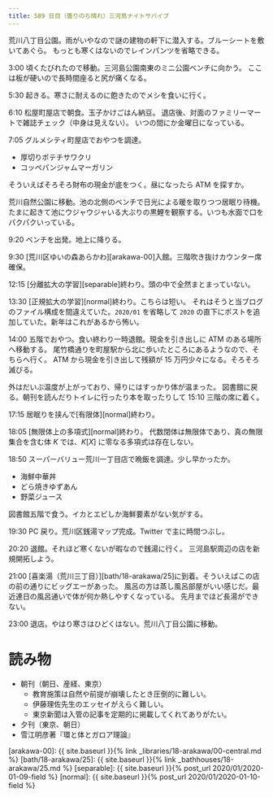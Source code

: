 ```yaml
---
title: 589 日目（曇りのち晴れ）三河島ナイトサバイブ
---
```


荒川八丁目公園。雨がいやなので謎の建物の軒下に潜入する。ブルーシートを敷いてあぐら。
もっとも寒くはないのでレインパンツを省略できる。

3:00 頃くたびれたので移動。三河島公園南東のミニ公園ベンチに向かう。
ここは板が硬いので長時間座ると尻が痛くなる。

5:30 起きる。寒さに耐えるのに飽きたのでメシを食いに行く。

6:10 松屋町屋店で朝食。玉子かけごはん納豆。
退店後、対面のファミリーマートで雑誌チェック（中身は見えない）。
いつの間にか金曜日になっている。

7:05 グルメシティ町屋店でおやつを調達。
* 厚切りポテチサワクリ
* コッペパンジャムマーガリン

そういえばそろそろ財布の現金が底をつく。昼になったら ATM を探すか。

荒川自然公園に移動。池の北側のベンチで日光による暖を取りつつ居眠り待機。
たまに起きて池にウジャウジャいる大ぶりの黒鯉を観察する。いつも水面で口をパクパクいっている。

9:20 ベンチを出発。地上に降りる。

9:30 [荒川区ゆいの森あらかわ][arakawa-00]入館。三階吹き抜けカウンター席確保。

12:15 [分離拡大の学習][separable]終わり。頭の中で全然まとまっていない。

13:30 [正規拡大の学習][normal]終わり。こちらは短い。
それはそうと当ブログのファイル構成を間違えていた。`2020/01` を省略して
`2020` の直下にポストを追加していた。新年はこれがあるから怖い。

14:00 五階でおやつ。食い終わり一時退館。現金を引き出しに ATM のある場所へ移動する。
尾竹橋通りを町屋駅から北に歩いたところにあるようなので、そちらへ行く。
ATM から現金を引き出して残額が 15 万円少々になる。そろそろ滅びる。

外はだいぶ温度が上がっており、帰りにはすっかり体が温まった。
図書館に戻る。朝刊を読んだりトイレに行ったり本を取ったりして 15:10 三階の席に着く。

17:15 居眠りを挟んで[有限体][normal]終わり。

18:05 [無限体上の多項式][normal]終わり。
代数閉体は無限体であり、真の無限集合を含む体 $K$ では、$K[X]$ に零なる多項式は存在しない。

18:50 スーパーバリュー荒川一丁目店で晩飯を調達。少し早かったか。
* 海鮮中華丼
* どら焼きゆずあん
* 野菜ジュース

図書館五階で食う。イカとエビしか海鮮要素がない気がする。

19:30 PC 戻り。荒川区銭湯マップ完成。Twitter で主に時間つぶし。

20:20 退館。それほど寒くないが暇なので銭湯に行く。
三河島駅周辺の店を新規開拓しよう。

21:00 [喜楽湯（荒川三丁目）][bath/18-arakawa/25]に到着。そういえばこの店の前の通りにビッグエーがあった。
風呂の方は蒸し風呂部屋がいい感じだ。最近連日の風呂通いで体が何か熱しやすくなっている。
先月までほど長湯ができない。

23:00 退店。やはり寒さはひどくはない。荒川八丁目公園に移動。

# 読み物

* 朝刊（朝日、産経、東京）
  * 教育施策は自然や前提が崩壊したとき圧倒的に難しい。
  * 伊藤理佐先生のエッセイがえらく難しい。
  * 東京新聞は入管の記事を定期的に掲載してくれてありがたい。
* 夕刊（東京、朝日）
* 雪江明彦著『環と体とガロア理論』

[arakawa-00]: {{ site.baseurl }}{% link _libraries/18-arakawa/00-central.md %}
[bath/18-arakawa/25]: {{ site.baseurl }}{% link _bathhouses/18-arakawa/25.md %}
[separable]: {{ site.baseurl }}{% post_url 2020/01/2020-01-09-field %}
[normal]: {{ site.baseurl }}{% post_url 2020/01/2020-01-10-field %}
